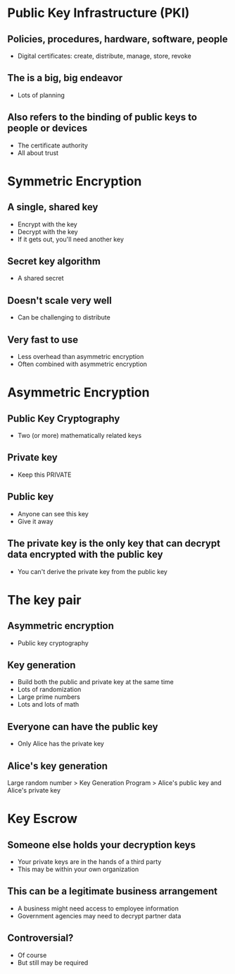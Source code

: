# Public Key Infrastructure (PKI)

## Policies, procedures, hardware, software, people
- Digital certificates: create, distribute, manage, store, revoke

## The is a big, big endeavor
- Lots of planning

## Also refers to the binding of public keys to people or devices
- The certificate authority
- All about trust

# Symmetric Encryption

## A single, shared key
- Encrypt with the key
- Decrypt with the key
- If it gets out, you'll need another key

## Secret key algorithm
- A shared secret

## Doesn't scale very well
- Can be challenging to distribute

## Very fast to use
- Less overhead than asymmetric encryption
- Often combined with asymmetric encryption

# Asymmetric Encryption

## Public Key Cryptography
- Two (or more) mathematically related keys

## Private key
- Keep this PRIVATE

## Public key
- Anyone can see this key
- Give it away

## The private key is the only key that can decrypt data encrypted with the public key
- You can't derive the private key from the public key

# The key pair

## Asymmetric encryption
- Public key cryptography

## Key generation
- Build both the public and private key at the same time
- Lots of randomization
- Large prime numbers
- Lots and lots of math

## Everyone can have the public key
- Only Alice has the private key

## Alice's key generation
Large random number > Key Generation Program > Alice's public key and Alice's private key

# Key Escrow

## Someone else holds your decryption keys
- Your private keys are in the hands of a third party
- This may be within your own organization

## This can be a legitimate business arrangement
- A business might need access to employee information
- Government agencies may need to decrypt partner data

## Controversial?
- Of course
- But still may be required
